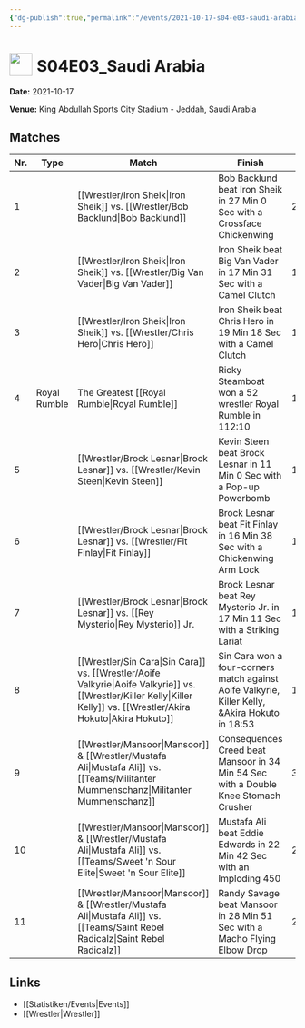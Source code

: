```yaml
---
{"dg-publish":true,"permalink":"/events/2021-10-17-s04-e03-saudi-arabia/","title":"S04E03_Saudi Arabia","noteIcon":""}
---
```



# <img src="https://github.com/CptSpaulding1980/choke-slam-wrestling/releases/download/images/ChokeSlam.png" width="40" style="vertical-align:bottom; margin-right:8px;">**S04E03_Saudi Arabia**

**Date:** 2021-10-17

**Venue:** King Abdullah Sports City Stadium - Jeddah, Saudi Arabia

## Matches

| Nr. | Type | Match | Finish | Time | Rating | Score |
|-----|------|-------|--------|------|--------|-------|
| 1 |  | [[Wrestler/Iron Sheik\|Iron Sheik]] vs. [[Wrestler/Bob Backlund\|Bob Backlund]] | Bob Backlund beat Iron Sheik in 27 Min 0 Sec with a Crossface Chickenwing | 27:00 | ★★★★3/4 | 99 |
| 2 |  | [[Wrestler/Iron Sheik\|Iron Sheik]] vs. [[Wrestler/Big Van Vader\|Big Van Vader]] | Iron Sheik beat Big Van Vader in 17 Min 31 Sec with a Camel Clutch | 17:31 | ★★★★1/4 | 88 |
| 3 |  | [[Wrestler/Iron Sheik\|Iron Sheik]] vs. [[Wrestler/Chris Hero\|Chris Hero]] | Iron Sheik beat Chris Hero in 19 Min 18 Sec with a Camel Clutch | 19:18 | ★★★★3/4 | 97 |
| 4 | Royal Rumble | The Greatest [[Royal Rumble\|Royal Rumble]] | Ricky Steamboat won a 52 wrestler Royal Rumble in  112:10 | 112:10 | ★★★★1/4 | 91 |
| 5 |  | [[Wrestler/Brock Lesnar\|Brock Lesnar]] vs. [[Wrestler/Kevin Steen\|Kevin Steen]] | Kevin Steen beat Brock Lesnar in 11 Min 0 Sec with a Pop-up Powerbomb | 11:00 | ★★★ | 71 |
| 6 |  | [[Wrestler/Brock Lesnar\|Brock Lesnar]] vs. [[Wrestler/Fit Finlay\|Fit Finlay]] | Brock Lesnar beat Fit Finlay in 16 Min 38 Sec with a Chickenwing Arm Lock | 16:38 | ★★★★ | 84 |
| 7 |  | [[Wrestler/Brock Lesnar\|Brock Lesnar]] vs. [[Rey Mysterio\|Rey Mysterio]] Jr. | Brock Lesnar beat Rey Mysterio Jr. in 17 Min 11 Sec with a Striking Lariat | 17:11 | ★★★★1/4 | 90 |
| 8 |  | [[Wrestler/Sin Cara\|Sin Cara]] vs. [[Wrestler/Aoife Valkyrie\|Aoife Valkyrie]] vs. [[Wrestler/Killer Kelly\|Killer Kelly]] vs. [[Wrestler/Akira Hokuto\|Akira Hokuto]] | Sin Cara won a four-corners match against Aoife Valkyrie, Killer Kelly, &Akira Hokuto in  18:53 | 18:53 | ★★★★1/2 | 93 |
| 9 |  | [[Wrestler/Mansoor\|Mansoor]] & [[Wrestler/Mustafa Ali\|Mustafa Ali]] vs. [[Teams/Militanter Mummenschanz\|Militanter Mummenschanz]] | Consequences Creed beat Mansoor in 34 Min 54 Sec with a Double Knee Stomach Crusher | 34:54 | ★★★★1/4 | 90 |
| 10 |  | [[Wrestler/Mansoor\|Mansoor]] & [[Wrestler/Mustafa Ali\|Mustafa Ali]] vs. [[Teams/Sweet 'n Sour Elite\|Sweet 'n Sour Elite]] | Mustafa Ali beat Eddie Edwards in 22 Min 42 Sec with an Imploding 450 | 22:42 | ★★★★ | 84 |
| 11 |  | [[Wrestler/Mansoor\|Mansoor]] & [[Wrestler/Mustafa Ali\|Mustafa Ali]] vs. [[Teams/Saint Rebel Radicalz\|Saint Rebel Radicalz]] | Randy Savage beat Mansoor in 28 Min 51 Sec with a Macho Flying Elbow Drop | 28:51 | ★★★★3/4 | 97 |

## Links
- [[Statistiken/Events\|Events]]
- [[Wrestler\|Wrestler]]
